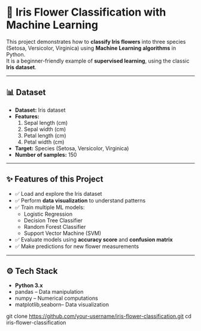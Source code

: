 # 🌸 Iris Flower Classification with Machine Learning

This project demonstrates how to **classify Iris flowers** into three species (Setosa, Versicolor, Virginica) using **Machine Learning algorithms** in Python.  
It is a beginner-friendly example of **supervised learning**, using the classic **Iris dataset**.

---

## 📊 Dataset
- **Dataset:** Iris dataset   
- **Features:**  
  1. Sepal length (cm)  
  2. Sepal width (cm)  
  3. Petal length (cm)  
  4. Petal width (cm)  
- **Target:** Species (Setosa, Versicolor, Virginica)  
- **Number of samples:** 150  

---

## ✨ Features of this Project
- ✅ Load and explore the Iris dataset  
- ✅ Perform **data visualization** to understand patterns  
- ✅ Train multiple ML models:  
  - Logistic Regression  
  - Decision Tree Classifier  
  - Random Forest Classifier  
  - Support Vector Machine (SVM)  
- ✅ Evaluate models using **accuracy score** and **confusion matrix**  
- ✅ Make predictions for new flower measurements  

---

## ⚙️ Tech Stack
- **Python 3.x**    
- pandas – Data manipulation  
- numpy – Numerical computations  
- matplotlib,seaborn– Data visualization  



git clone https://github.com/your-username/iris-flower-classification.git
cd iris-flower-classification
